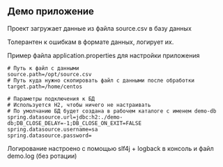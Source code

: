 ## Демо приложение

Проект загружает данные из файла source.csv в базу данных

Толерантен к ошибкам в формате данных, логирует их.

Пример файла application.properties для настройки приложения

```$bash
# Путь к файл с данными
source.path=/opt/source.csv
# Путь куда нужно скопировать файл с данными после обработки
target.path=/home/centos

# Параметры подключения к БД
# Используется H2, чтобы ничего не настраивать
# По умолчанию БД будет создана в рабочем каталоге с именем demo-db
spring.datasource.url=jdbc:h2:./demo-db;DB_CLOSE_DELAY=-1;DB_CLOSE_ON_EXIT=FALSE
spring.datasource.username=sa
spring.datasource.password=
```

Логирование настроено с помощью slf4j + logback в консоль и файл demo.log (без ротации)